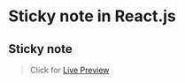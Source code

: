 # Sticky note in React.js

<h2>Sticky note</h2>

>Click for [Live Preview](https://sticky-notes-git-main-praveennkr.vercel.app/)
